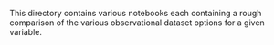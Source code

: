 This directory contains various notebooks each containing a rough comparison of the various
observational dataset options for a given variable. 
